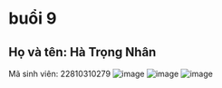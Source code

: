 # buổi 9
## Họ và tên: Hà Trọng Nhân
Mã sinh viên: 22810310279
![image](https://github.com/user-attachments/assets/ec1e9ad9-7670-4ab9-9895-d095b9642cf4)
![image](https://github.com/user-attachments/assets/2d494480-d18d-4a79-b920-5fe5242f0a0d)
![image](https://github.com/user-attachments/assets/f8d898bb-aaf6-4dd6-a5c7-15e14035489d)


